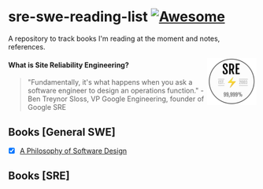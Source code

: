 # sre-swe-reading-list [![Awesome](https://cdn.rawgit.com/sindresorhus/awesome/d7305f38d29fed78fa85652e3a63e154dd8e8829/media/badge.svg)](https://github.com/sindresorhus/awesome)

A repository to track books I'm reading at the moment and notes, references.

[<img src="awesome-sre-logo.svg" align="right" width="100">](https://dastergon.gr/awesome-sre)


#### What is Site Reliability Engineering?
> "Fundamentally, it's what happens when you ask a software engineer to design an operations function." - Ben Treynor Sloss, VP Google Engineering, founder of Google SRE


## Books [General SWE]
- [x] [A Philosophy of Software Design](philosophy-of-software-design/notes.md)

## Books [SRE]
